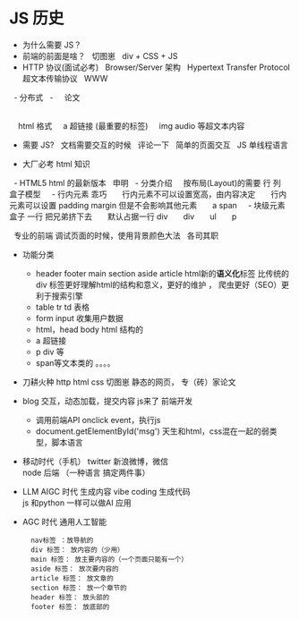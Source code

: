 # JS 历史

- 为什么需要 JS？
- 前端的前面是啥？
  切图崽
  div + CSS + JS
- HTTP 协议(面试必考)
  Browser/Server 架构
  Hypertext Transfer Protocol 超文本传输协议
  WWW

  - 分布式
  - <!DOCTYPE html>
    论文
    <div>
        <title>马斯克推行的第一性原理</title>
    </div>
    html 格式
    a 超链接 (最重要的标签)
    img audio 等超文本内容

- 需要 JS?
  文档需要交互的时候
  评论一下
  简单的页面交互
  JS 单线程语言

- 大厂必考 html 知识

  - HTML5 html 的最新版本
  <!DOCTYPE html> 申明
  - 分类介绍
    按布局(Layout)的需要 行 列
    盒子模型
    - 行内元素 乖巧
      行内元素不可以设置宽高，由内容决定
      行内元素可以设置 padding margin 但是不会影响其他元素
      a span
    - 块级元素 盒子 一行 把兄弟挤下去
      默认占据一行 div
      div
      ul
      p

  专业的前端 调试页面的时候，使用背景颜色大法
  各司其职


- 功能分类
    - header footer main section aside 
    article  html新的**语义化**标签
    比传统的div 标签更好理解html的结构和意义，更好的维护 ， 爬虫更好（SEO）更利于搜索引擎
    - table tr td 表格
    - form input 收集用户数据
    - html，head body html 结构的
    - a 超链接
    - p div 等
    - span等文本类的
    。。。。

- 刀耕火种
    http html css
    切图崽
    静态的网页， 专（砖）家论文
- blog
    交互，动态加载，提交内容
    js来了 
    前端开发
    - 调用前端API
    onclick event，执行js
    - document.getElementById('msg')
    天生和html，css混在一起的弱类型，脚本语言
- 移动时代（手机）
    twitter 新浪微博，微信  
    node 后端 （一种语言 搞定两件事）
- LLM AIGC 时代 生成内容
    vibe coding 生成代码  
    js  和python 一样可以做AI 应用
- AGC 时代
    通用人工智能



        nav标签 ：放导航的
        div 标签： 放内容的（少用）
        main 标签： 放主要内容的（一个页面只能有一个）
        aside 标签： 放次要内容的
        article 标签： 放文章的
        section 标签： 放一个章节的
        header 标签： 放头部的
        footer 标签： 放底部的